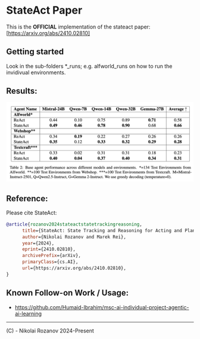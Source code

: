 # StateAct Paper

This is the **OFFICIAL** implementation of the stateact paper:
[https://arxiv.org/abs/2410.02810]

## Getting started
Look in the sub-folders *_runs; e.g. alfworld_runs on how to run the invidivual environments.

## Results:
![Results](images/results.png)

## Reference:
Please cite StateAct:
```bibtex
@article{rozanov2024stateactstatetrackingreasoning,
      title={StateAct: State Tracking and Reasoning for Acting and Planning with Large Language Models}, 
      author={Nikolai Rozanov and Marek Rei},
      year={2024},
      eprint={2410.02810},
      archivePrefix={arXiv},
      primaryClass={cs.AI},
      url={https://arxiv.org/abs/2410.02810}, 
}
```

## Known Follow-on Work / Usage:
- https://github.com/Humaid-Ibrahim/msc-ai-individual-project-agentic-ai-learning

---
(C) - Nikolai Rozanov 2024-Present
